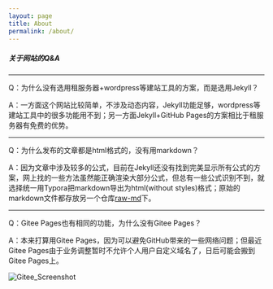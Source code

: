 ```yaml
---
layout: page
title: About
permalink: /about/
---
```


##### 关于网站的Q&A

------

Q：为什么没有选用租服务器+wordpress等建站工具的方案，而是选用Jekyll？

A：一方面这个网站比较简单，不涉及动态内容，Jekyll功能足够，wordpress等建站工具中的很多功能用不到；另一方面Jekyll+GitHub Pages的方案相比于租服务器有免费的优势。

------

Q：为什么发布的文章都是html格式的，没有用markdown？

A：因为文章中涉及较多的公式，目前在Jekyll还没有找到完美显示所有公式的方案，网上找的一些方法虽然能正确渲染大部分公式，但总有一些公式识别不到，就选择统一用Typora把markdown导出为html(without styles)格式；原始的markdown文件都存放另一个仓库[raw-md](https://github.com/timp2100/raw-md)下。

------

Q：Gitee Pages也有相同的功能，为什么没有Gitee Pages？

A：本来打算用Gitee Pages，因为可以避免GitHub带来的一些网络问题；但最近Gitee Pages由于业务调整暂时不允许个人用户自定义域名了，日后可能会搬到Gitee Pages上。

![Gitee_Screenshot](https://timp2100.cn/images/Gitee_Screenshot.png)
